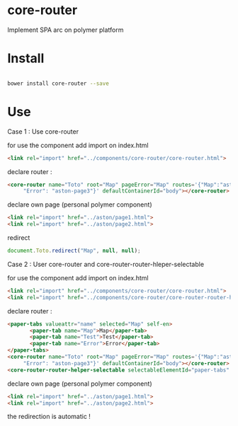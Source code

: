 core-router
===========

Implement SPA arc on polymer platform

Install
==============

```bash

bower install core-router --save
```


Use
=============

Case 1 : Use core-router

for use the component add import on index.html

```html
<link rel="import" href="../components/core-router/core-router.html">
```

declare router : 
```html
<core-router name="Toto" root="Map" pageError="Map" routes='{"Map":"aston-page1","Test":"aston-page2",
     "Error": "aston-page3"}' defaultContainerId="body"></core-router>
```

declare own page (personal polymer component)
```html
<link rel="import" href="../aston/page1.html">
<link rel="import" href="../aston/page2.html">
```

redirect 
```javascript
document.Toto.redirect("Map", null, null);
```

Case 2 : User core-router and core-router-router-hleper-selectable

for use the component add import on index.html

```html
<link rel="import" href="../components/core-router/core-router.html">
<link rel="import" href="../components/core-router/core-router-router-helper-selectable.html">
```

declare router : 
```html
<paper-tabs valueattr="name" selected="Map" self-en>
       <paper-tab name="Map">Map</paper-tab>
       <paper-tab name="Test">Test</paper-tab>
       <paper-tab name="Error">Error</paper-tab>
</paper-tabs>
<core-router name="Toto" root="Map" pageError="Map" routes='{"Map":"aston-page1","Test":"aston-page2",
     "Error": "aston-page3"}' defaultContainerId="body"></core-router>
<core-router-router-helper-selectable selectableElementId="paper-tabs" routerName="Toto"></core-router-router-helper-selectable>
```

declare own page (personal polymer component)
```html
<link rel="import" href="../aston/page1.html">
<link rel="import" href="../aston/page2.html">
```

the redirection is automatic ! 



